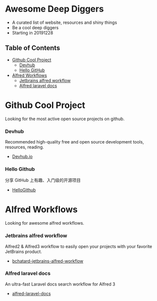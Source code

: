 # Awesome Deep Diggers

- A curated list of  website, resources and shiny things
- Be a cool deep diggers
- Starting in 20191228

## Table of Contents

- [Github Cool Project](#github-cool-project)
    - [Devhub](#devhub)
    - [Hello GitHub](#hello-github)
- [Alfred Workflows](#alfred-workflows)
   - [Jetbrains alfred workflow](#jetbrains-alfred-workflow)
   - [Alfred laravel docs](#alfred-laravel-docs)

# Github Cool Project

Looking for the most active open source projects on github.

### Devhub

Recommended high-quality free and open source development tools, resources, reading.

* [Devhub.io](https://devhub.io)

### Hello Github

分享 GitHub 上有趣、入门级的开源项目

* [HelloGithub](https://hellogithub.com)

# Alfred Workflows

Looking for awesome alfred workflows.

### Jetbrains alfred workflow

Alfred2 & Alfred3 workflow to easily open your projects with your favorite JetBrains product.

* [bchatard-jetbrains-alfred-workflow](https://devhub.io/repos/bchatard-jetbrains-alfred-workflow)

### Alfred laravel docs

An ultra-fast Laravel docs search workflow for Alfred 3 

* [alfred-laravel-docs](https://github.com/tillkruss/alfred-laravel-docs)



